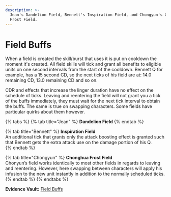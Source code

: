 ```yaml
---
description: >-
  Jean's Dandelion Field, Bennett's Inspiration Field, and Chongyun's Chonghua
  Frost Field.
---
```


# Field Buffs

When a field is created the skill/burst that uses it is put on cooldown the moment it's created.  All field skills will tick and grant all benefits to eligible units on one second intervals from the start of the cooldown. Bennett Q for example, has a 15 second CD, so the next ticks of his field are at: 14.0 remaining CD, 13.0 remaining CD and so on.    
  
CDR and effects that increase the linger duration have no effect on the schedule of ticks.  Leaving and reentering the field will not grant you a tick of the buffs immediately, they must wait for the next tick interval to obtain the buffs.  The same is true on swapping characters.  Some fields have particular quirks  about them however.  


{% tabs %}
{% tab title="Jean" %}
**Dandelion Field** 
{% endtab %}

{% tab title="Bennett" %}
**Inspiration Field**  
An additional tick that grants only the attack boosting effect is granted such that Bennett gets the extra attack use on the damage portion of his Q.  
{% endtab %}

{% tab title="Chongyun" %}
**Chonghua Frost Field**  
Chonyun’s field works identically to most other fields in regards to leaving and reentering.  However, here swapping between characters will apply his infusion to the new unit instantly in addition to the normally scheduled ticks.  
{% endtab %}
{% endtabs %}

**Evidence Vault:** [Field Buffs](https://library.keqingmains.com/evidence-vault/mechanics/combat/field-buffs)

